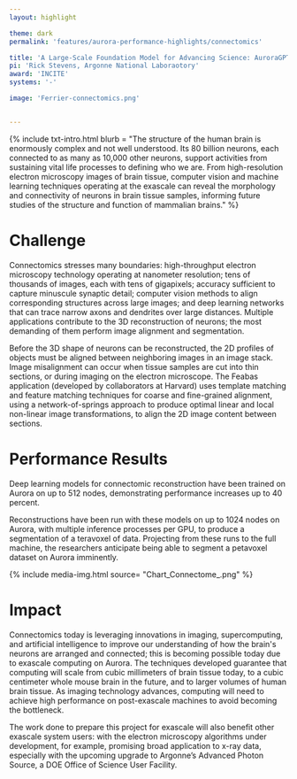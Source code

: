 ```yaml
---
layout: highlight

theme: dark
permalink: 'features/aurora-performance-highlights/connectomics'

title: 'A Large-Scale Foundation Model for Advancing Science: AuroraGPT'
pi: 'Rick Stevens, Argonne National Laboraotory'
award: 'INCITE'
systems: '-'

image: 'Ferrier-connectomics.png' 


---
```


{% include txt-intro.html 
    blurb = "The structure of the human brain is enormously complex and not well understood. Its 80 billion neurons, each connected to as many as 10,000 other neurons, support activities from sustaining vital life processes to defining who we are. From high-resolution electron microscopy images of brain tissue, computer vision and machine learning techniques operating at the exascale can reveal the morphology and connectivity of neurons in brain tissue samples, informing future studies of the structure and function of mammalian brains."
%}



# Challenge

Connectomics stresses many boundaries: high-throughput electron microscopy technology
operating at nanometer resolution; tens of thousands of images, each with tens of gigapixels;
accuracy sufficient to capture minuscule synaptic detail; computer vision methods to align
corresponding structures across large images; and deep learning networks that can trace
narrow axons and dendrites over large distances. Multiple applications contribute to the 3D reconstruction of neurons; the most demanding of them perform image alignment and segmentation.

Before the 3D shape of neurons can be reconstructed, the 2D profiles of objects must be aligned between neighboring images in an image stack. Image misalignment can occur when tissue samples are cut into thin sections, or during imaging on the electron microscope. The Feabas application (developed by collaborators at Harvard) uses template matching and feature matching techniques for coarse and fine-grained alignment, using a network-of-springs approach to produce optimal linear and local non-linear image transformations, to align the 2D image content between sections.

# Performance Results
Deep learning models for connectomic reconstruction have been trained on Aurora on up to 512 nodes, demonstrating performance increases up to 40 percent.

Reconstructions have been run with these models on up to 1024 nodes on Aurora, with multiple inference processes per GPU, to produce a segmentation of a teravoxel of data. Projecting from these runs to the full machine, the researchers anticipate being able to segment a petavoxel dataset on Aurora imminently.

{% include media-img.html
   source= "Chart_Connectome_.png"
%}

# Impact

Connectomics today is leveraging innovations in imaging, supercomputing, and artificial intelligence to improve our understanding of how the brain's neurons are arranged and connected; this is becoming possible today due to exascale computing on Aurora. The techniques developed guarantee that computing will scale from cubic millimeters of brain tissue today, to a cubic centimeter whole mouse brain in the future, and to larger volumes of human brain tissue. As imaging technology advances, computing will need to achieve high performance on post-exascale machines to avoid becoming the bottleneck.

The work done to prepare this project for exascale will also benefit other exascale system users: with the electron microscopy algorithms under development, for example, promising broad application to x-ray data, especially with the upcoming upgrade to Argonne’s Advanced Photon Source, a DOE Office of Science User Facility.
